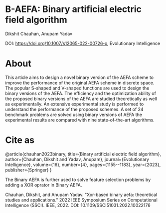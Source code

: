 
# B-AEFA: Binary artificial electric field algorithm
Dikshit Chauhan, Anupam Yadav

DOI: https://doi.org/10.1007/s12065-022-00726-x, Evolutionary Intelligence

# About
This article aims to design a novel binary version of the AEFA scheme to improve the performance
of the original AEFA scheme in discrete space. The popular S-shaped and V-shaped functions are used to design the binary
versions of the AEFA. The efficiency and the optimization ability of the proposed binary versions of the AEFA are studied
theoretically as well as experimentally. An extensive experimental study is performed to understand the performance of the
proposed schemes. A set of 24 benchmark problems are solved using binary versions of AEFA the experimental results are
compared with nine state-of-the-art algorithms.

# Cite as
@article{chauhan2023binary,
  title={Binary artificial electric field algorithm},
  author={Chauhan, Dikshit and Yadav, Anupam},
  journal={Evolutionary Intelligence},
  volume={16},
  number={4},
  pages={1155--1183},
  year={2023},
  publisher={Springer}
}


The Binary AEFA is further used to solve feature selection problems by adding a XOR oprator in Binary AEFA.

Chauhan, Dikshit, and Anupam Yadav. "Xor-based binary aefa: theoretical studies and applications." 2022 IEEE Symposium Series on Computational Intelligence (SSCI). IEEE, 2022.
DOI: 10.1109/SSCI51031.2022.10022176
